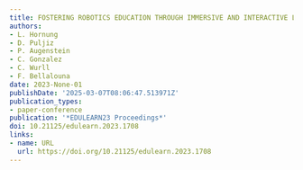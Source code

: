 ```yaml
---
title: FOSTERING ROBOTICS EDUCATION THROUGH IMMERSIVE AND INTERACTIVE LEARNING CONTENT
authors:
- L. Hornung
- D. Puljiz
- P. Augenstein
- C. Gonzalez
- C. Wurll
- F. Bellalouna
date: 2023-None-01
publishDate: '2025-03-07T08:06:47.513971Z'
publication_types:
- paper-conference
publication: '*EDULEARN23 Proceedings*'
doi: 10.21125/edulearn.2023.1708
links:
- name: URL
  url: https://doi.org/10.21125/edulearn.2023.1708
---
```

